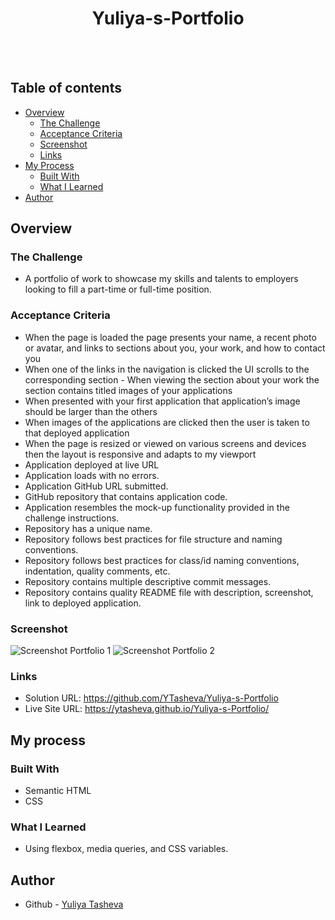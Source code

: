 <h1 align="center">Yuliya-s-Portfolio</h1>
  <br>
  <a href="https://github.com/YTasheva">
      <img src="https://img.shields.io/badge/SayThanks.io-%E2%98%BC-1EAEDB.svg?style=for-thebadge" alt=""></a>
  <a href="https://github.com/YTasheva/Yuliya-s-Portfolio/graphs/contributors">
      <img src="https://img.shields.io/github/contributors/YTasheva/yuliya-s-portfolio.svg?style=for-the-badge" alt=""></a>
  <a href="https://github.com/YTasheva/Yuliya-s-Portfolio/issues">
      <img src="https://img.shields.io/github/issues/YTasheva/yuliya-s-portfolio.svg?style=for-the-badge" alt=""></a>
  <a href="https://github.com/YTasheva/Yuliya-s-Portfolio/network/members">
      <img src="https://img.shields.io/github/forks/YTasheva/yuliya-s-portfolio.svg?style=for-the-badge" alt=""></a>
      

## Table of contents

- [Overview](#overview)
  - [The Challenge](#the-challenge)
  - [Acceptance Criteria](#acceptance-criteria)
  - [Screenshot](#screenshot)
  - [Links](#links)
- [My Process](#my-process)
  - [Built With](#built-with)
  - [What I Learned](#what-i-learned)
- [Author](#author)

## Overview

### The Challenge

-  A portfolio of work to showcase my skills and talents to employers looking to fill a part-time or full-time position.

### Acceptance Criteria

- When the page is loaded the page presents your name, a recent photo or avatar, and links to sections about you, your work, and how to contact you
- When one of the links in the navigation is clicked the UI scrolls to the corresponding section  - When viewing the section about your work the section contains titled images of your applications
- When presented with your first application that application’s image should be larger than the others
- When images of the applications are clicked then the user is taken to that deployed application
- When the page is resized or viewed on various screens and devices then the layout is responsive and adapts to my viewport
- Application deployed at live URL
- Application loads with no errors.
- Application GitHub URL submitted.
- GitHub repository that contains application code.
- Application resembles the mock-up functionality provided in the challenge instructions.
- Repository has a unique name.
- Repository follows best practices for file structure and naming conventions.
- Repository follows best practices for class/id naming conventions, indentation, quality comments, etc.
- Repository contains multiple descriptive commit messages.
- Repository contains quality README file with description, screenshot, link to deployed application.

  
### Screenshot

![Screenshot Portfolio 1](https://github.com/YTasheva/Yuliya-s-Portfolio/assets/148258557/5f69b526-7a03-4364-ac90-e558e945dab2)
![Screenshot Portfolio 2](https://github.com/YTasheva/Yuliya-s-Portfolio/assets/148258557/82039685-7029-4f2e-a8a1-cfa3402166e2)

### Links

- Solution URL: https://github.com/YTasheva/Yuliya-s-Portfolio
- Live Site URL: https://ytasheva.github.io/Yuliya-s-Portfolio/  
## My process

### Built With

- Semantic HTML
- CSS

### What I Learned

- Using flexbox, media queries, and CSS variables.

## Author

- Github - [Yuliya Tasheva](https://github.com/YTasheva)

